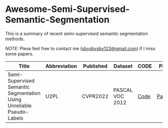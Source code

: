 # Awesome-Semi-Supervised-Semantic-Segmentation
This is a summary of recent semi-supervised semantic segmentation methods. 

*NOTE:*  Plese feel free to contact me (sbysbysby123@gmail.com) if I miss some papers.

| Title                  | Abbreviation	                  | Published                                                    | Dataset                                                         | CODE                                                     | PDF             |
| ---------------------- | ---------- | ---------------------- | -----------------------------|-------------- |  --------------- |  
|Semi-Supervised Semantic Segmentation Using Unreliable Pseudo-Labels|U2PL |CVPR2022|PASCAL VOC 2012 | [Code](https://github.com/Haochen-Wang409/U2PL)| [Paper](https://arxiv.org/pdf/2203.03884.pdf)|
